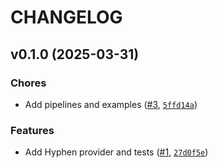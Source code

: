 # CHANGELOG


## v0.1.0 (2025-03-31)

### Chores

- Add pipelines and examples ([#3](https://github.com/Hyphen/openfeature-provider-python/pull/3),
  [`5ffd14a`](https://github.com/Hyphen/openfeature-provider-python/commit/5ffd14ac15889550277b8d23ea39406102b53595))

### Features

- Add Hyphen provider and tests ([#1](https://github.com/Hyphen/openfeature-provider-python/pull/1),
  [`27d0f5e`](https://github.com/Hyphen/openfeature-provider-python/commit/27d0f5effac2d61e8a87309018d0914e3768ed31))
